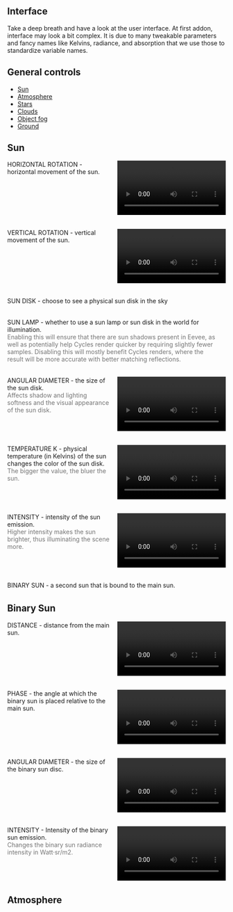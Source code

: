 


## Interface

Take a deep breath and have a look at the user interface. At first addon, interface may look a bit complex. It is due to many tweakable parameters and fancy names like Kelvins, radiance, and absorption that we use those to standardize variable names.

## General controls

* [Sun]()
* [Atmosphere]()
* [Stars]()
* [Clouds]()
* [Object fog]()
* [Ground]()


## Sun


<div style="display: flex; justify-content:space-between; margin-bottom: 32px">
    <div style="margin-right: 16px">
        <div>HORIZONTAL ROTATION - horizontal movement of the sun.</div>
    </div>
    <div>
        <video width="250" height="125" autoplay loop>
            <source src="../img/400x800.mp4" type="video/mp4">
        </video>
    </div>
</div>

<div style="display: flex; justify-content:space-between; margin-bottom: 32px">
    <div style="margin-right: 16px">
        <div>VERTICAL ROTATION - vertical movement of the sun.</div>
    </div>
    <div>
        <video width="250" height="125" autoplay loop>
            <source src="../img/400x800.mp4" type="video/mp4">
        </video>
    </div>
</div>

<div style="display: flex; justify-content:space-between; margin-bottom: 32px">
    <div style="margin-right: 16px">
        <div>SUN DISK - choose to see a physical sun disk in the sky</div>
    </div>
</div>

<div style="display: flex; justify-content:space-between; margin-bottom: 32px">
    <div style="margin-right: 16px">
        <div>SUN LAMP - whether to use a sun lamp or sun disk in the world for illumination. </div>
        <div margin-top: 8px;">
            <div style="color: rgba(0,0,0,0.54)">
            Enabling this will ensure that there are sun shadows present in Eevee, as well as potentially help Cycles render quicker by requiring slightly fewer samples. Disabling this will mostly benefit Cycles renders, where the result will be more accurate with better matching reflections.
            </div>
        </div>
    </div>
</div>

<div style="display: flex; justify-content:space-between; margin-bottom: 32px">
    <div style="margin-right: 16px">
        <div>ANGULAR DIAMETER - the size of the sun disk.</div>
        <div margin-top: 8px;">
            <div style="color: rgba(0,0,0,0.54)">
            Affects shadow and lighting softness and the visual appearance of the sun disk.
            </div>
        </div>
    </div>
    <div>
        <video width="250" height="125" autoplay loop>
            <source src="../img/400x800.mp4" type="video/mp4">
        </video>
    </div>
</div>

<div style="display: flex; justify-content:space-between; margin-bottom: 32px">
    <div style="margin-right: 16px">
        <div>TEMPERATURE K - physical temperature (in Kelvins) of the sun changes the color of the sun disk.</div>
        <div margin-top: 8px;">
            <div style="color: rgba(0,0,0,0.54)">
            The bigger the value, the bluer the sun.
            </div>
        </div>
    </div>
    <div>
        <video width="250" height="125" autoplay loop>
            <source src="../img/400x800.mp4" type="video/mp4">
        </video>
    </div>
</div>

<div style="display: flex; justify-content:space-between; margin-bottom: 32px">
    <div style="margin-right: 16px">
        <div>INTENSITY - intensity of the sun emission.</div>
        <div margin-top: 8px;">
            <div style="color: rgba(0,0,0,0.54)">
            Higher intensity makes the sun brighter, thus illuminating the scene more.
            </div>
        </div>
    </div>
    <div>
        <video width="250" height="125" autoplay loop>
            <source src="../img/400x800.mp4" type="video/mp4">
        </video>
    </div>
</div>

<div style="display: flex; justify-content:space-between; margin-bottom: 32px">
    <div style="margin-right: 16px">
        <div>BINARY SUN - a second sun that is bound to the main sun.</div>
    </div>
</div>

## Binary Sun

<div style="display: flex; justify-content:space-between; margin-bottom: 32px">
    <div style="margin-right: 16px">
        <div>DISTANCE - distance from the main sun.</div>
    </div>
    <div>
        <video width="250" height="125" autoplay loop>
            <source src="../img/400x800.mp4" type="video/mp4">
        </video>
    </div>
</div>

<div style="display: flex; justify-content:space-between; margin-bottom: 32px">
    <div style="margin-right: 16px">
        <div>PHASE - the angle at which the binary sun is placed relative to the main sun.</div>
    </div>
    <div>
        <video width="250" height="125" autoplay loop>
            <source src="../img/400x800.mp4" type="video/mp4">
        </video>
    </div>
</div>

<div style="display: flex; justify-content:space-between; margin-bottom: 32px">
    <div style="margin-right: 16px">
        <div>ANGULAR DIAMETER - the size of the binary sun disc.</div>
    </div>
    <div>
        <video width="250" height="125" autoplay loop>
            <source src="../img/400x800.mp4" type="video/mp4">
        </video>
    </div>
</div>

<div style="display: flex; justify-content:space-between; margin-bottom: 32px">
    <div style="margin-right: 16px">
        <div>INTENSITY - Intensity of the binary sun emission.</div>
        <div margin-top: 8px;">
            <div style="color: rgba(0,0,0,0.54)">
            Changes the binary sun radiance intensity in Watt·sr/m2.
            </div>
        </div>
    </div>
    <div>
        <video width="250" height="125" autoplay loop>
            <source src="../img/400x800.mp4" type="video/mp4">
        </video>
    </div>
</div>

## Atmosphere